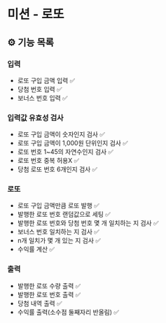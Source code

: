 # 미션 - 로또

## ⚙️ 기능 목록

### 입력

- 로또 구입 금액 입력 ✅
- 당첨 번호 입력 ✅
- 보너스 번호 입력 ✅

### 입력값 유효성 검사

- 로또 구입 금액이 숫자인지 검사 ✅
- 로또 구입 금액이 1,000원 단위인지 검사 ✅
- 로또 번호 1~45의 자연수인지 검사 ✅
- 로또 번호 중복 허용X ✅
- 당첨 로또 번호 6개인지 검사 ✅

### 로또

- 로또 구입 금액만큼 로또 발행 ✅
- 발행한 로또 번호 랜덤값으로 세팅 ✅
- 발행한 로또 번호와 당첨 번호 몇 개 일치하는 지 검사 ✅
- 보너스 번호 일치하는 지 검사 ✅
- n개 일치가 몇 개 있는 지 검사 ✅
- 수익률 계산 ✅

### 출력

- 발행한 로또 수량 출력 ✅
- 발행한 로또 번호 출력 ✅
- 당첨 내역 출력 ✅
- 수익률 출력(소수점 둘째자리 반올림) ✅